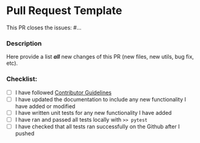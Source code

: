 # Pull Request Template

This PR closes the issues: #...

### Description

Here provide a list **_all_** new changes of this PR (new files, new utils, bug fix, etc).

### Checklist:

- [ ] I have followed [Contributor Guidelines](https://github.com/nestauk/nesta_ds_utils/blob/dev/CONTRIBUTING.md)
- [ ] I have updated the documentation to include any new functionality I have added or modified
- [ ] I have written unit tests for any new functionality I have added
- [ ] I have ran and passed all tests locally with `>> pytest`
- [ ] I have checked that all tests ran successfully on the Github after I pushed
